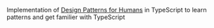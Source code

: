 Implementation of [Design Patterns for Humans](https://github.com/kamranahmedse/design-patterns-for-humans) in TypeScript to learn patterns and get familier with TypeScript